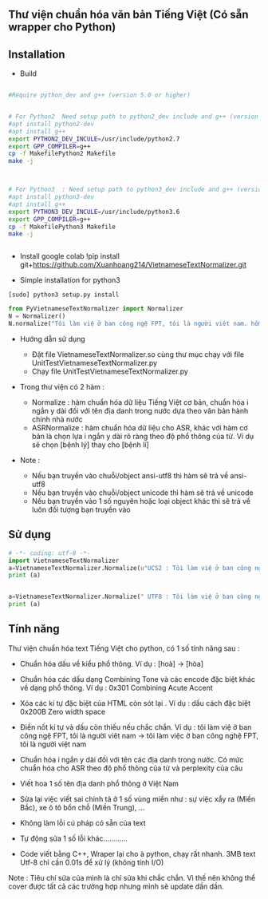 
## Thư viện chuẩn hóa văn bản Tiếng Việt (Có sẵn wrapper cho Python)




Installation
------------

- Build
```sh

#Require python_dev and g++ (version 5.0 or higher)


# For Python2  Need setup path to python2_dev include and g++ (version 5.0 or higher)
#apt install python2-dev
#apt install g++
export PYTHON2_DEV_INCULE=/usr/include/python2.7
export GPP_COMPILER=g++
cp -f MakefilePython2 Makefile
make -j



# For Python3  : Need setup path to python3_dev include and g++ (version 5.0 or higher)
#apt install python3-dev
#apt install g++
export PYTHON3_DEV_INCULE=/usr/include/python3.6
export GPP_COMPILER=g++
cp -f MakefilePython3 Makefile
make -j



```
- Install google colab
!pip install git+https://github.com/Xuanhoang214/VietnameseTextNormalizer.git

- Simple installation for python3
```
[sudo] python3 setup.py install
```

```python
from PyVietnameseTextNormalizer import Normalizer
N = Normalizer()
N.normalize("Tôi làm việ ở ban công ngệ FPT, tôi là người viêt nam. hôm nay tôi ko thích ăn mì tôm. tôi làm đc 2 bài tập.")
```

- Hướng dẫn sử dụng
	+ Đặt file VietnameseTextNormalizer.so cùng thư mục chạy với file UnitTestVietnameseTextNormalizer.py
	+ Chạy file UnitTestVietnameseTextNormalizer.py


- Trong thư viện có 2 hàm :
	+ Normalize : hàm chuẩn hóa dữ liệu Tiếng Việt cơ bản, chuẩn hóa i ngắn y dài đối với tên địa danh trong nước dựa theo văn bản hành chính nhà nước
	+ ASRNormalize : hàm chuẩn hóa dữ liệu cho ASR, khác với hàm cơ bản là chọn lựa i ngắn y dài rõ ràng theo độ phổ thông của từ. Ví dụ sẽ chọn [bệnh lý] thay cho [bệnh lí]


- Note : 
	+ Nếu bạn truyền vào chuỗi/object ansi-utf8 thì hàm sẽ trả về ansi-utf8
	+ Nếu bạn truyền vào chuỗi/object unicode thì hàm sẽ trả về unicode
	+ Nếu bạn truyền vào 1 số nguyên hoặc loại object khác thì sẽ trả về luôn đối tượng bạn truyền vào


Sử dụng
------------

```python
# -*- coding: utf-8 -*-
import VietnameseTextNormalizer
a=VietnameseTextNormalizer.Normalize(u"UCS2 : Tôi làm việ ở ban công ngệ FPT, tôi là người viêt nam. hôm nay tôi ko thích ăn mì tôm. tôi làm đc 2 bài tập.");
print (a)


a=VietnameseTextNormalizer.Normalize(" UTF8 : Tôi làm việ ở ban công ngệ FPT, tôi là người viêt nam. hôm nay tôi ko thích ăn mì tôm. tôi làm đc 2 bài tập.");
print (a)

```

Tính năng
------------
Thư viện chuẩn hóa text Tiếng Việt cho python, có 1 số tính năng sau :
+ Chuẩn hóa dấu về kiểu phổ thông.
Ví dụ : [hoà] -> [hòa]

+ Chuẩn hóa các dấu dạng Combining Tone và các encode đặc biệt khác về dạng phổ thông. 
Ví dụ : 0x301 Combining Acute Accent

+ Xóa các kí tự đặc biệt của HTML còn sót lại . 
Ví dụ : dấu cách đặc biệt 0x200B Zero width space 

+ Điền nốt kí tự và dấu còn thiếu nếu chắc chắn. 
Ví dụ : 
tôi làm việ ở ban công ngệ FPT, tôi là người viêt nam 
-> tôi làm việc ở ban công nghệ FPT, tôi là người việt nam

+ Chuẩn hóa i ngắn y dài đối với tên các địa danh trong nước. Có mức chuẩn hóa cho ASR theo độ phổ thông của từ và perplexity của câu

+ Viết hoa 1 số tên địa danh phổ thông ở Việt Nam

+ Sửa lại việc viết sai chính tả ở 1 số vùng miền như : sự việc xẩy ra (Miền Bắc), xe ô tô bổn chỗ (Miền Trung), ...

+ Không làm lỗi cú pháp có sẵn của text 

+ Tự động sửa 1 số lỗi khác............

+ Code viết bằng C++, Wraper lại cho à python, chạy rất nhanh. 3MB text Utf-8 chỉ cần 0.01s để xử lý (không tính I/O)


Note : Tiêu chí sửa của mình là chỉ sửa khi chắc chắn.  Vì thế nên không thể cover được tất cả các trường hợp nhưng mình sẽ update dần dần.

